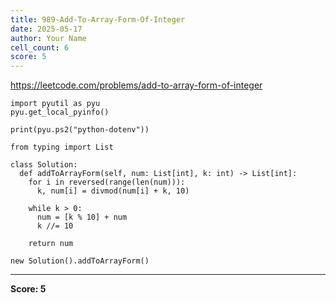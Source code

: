 ```yaml
---
title: 989-Add-To-Array-Form-Of-Integer
date: 2025-05-17
author: Your Name
cell_count: 6
score: 5
---
```


https://leetcode.com/problems/add-to-array-form-of-integer


```
import pyutil as pyu
pyu.get_local_pyinfo()
```


```
print(pyu.ps2("python-dotenv"))
```


```
from typing import List
```


```
class Solution:
  def addToArrayForm(self, num: List[int], k: int) -> List[int]:
    for i in reversed(range(len(num))):
      k, num[i] = divmod(num[i] + k, 10)

    while k > 0:
      num = [k % 10] + num
      k //= 10

    return num
```


```
new Solution().addToArrayForm()
```


---
**Score: 5**